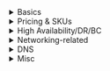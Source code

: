 <details>
  <summary>Basics</summary>
  
</details>  

<details>
  <summary>Pricing & SKUs</summary>
  
</details>  

<details>
  <summary>High Availability/DR/BC</summary>
  
</details>  

<details>
  <summary>Networking-related</summary>
  
**How to expose to both vnet private and public internet?**
- https://docs.microsoft.com/en-us/azure/api-management/api-management-using-with-vnet
- Set virtual network to **External**
- Requires Premium and Developer SKUs

**vnet connectivity options**
- Off - default; not deployed to a vnet
- External - public internet
- Internal - internal only

**External and Internal both require dedicated subnet w no other resources except Azure API Mgmt Instances**
- Yes, those subnets can have multiple API Mgmt deployments

**Static or dynamic IPs?**
- Dynamic - [The VIP address of the API Management instance will change each time VNET is enabled or disabled](https://docs.microsoft.com/en-us/azure/api-management/api-management-using-with-vnet)
- 
  
</details>  


<details>
  <summary>DNS</summary>
# Custom DNS
**Supported?** - Yes  
  
</details>  


<details>
  <summary>Misc</summary>
  
</details>  
